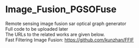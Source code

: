 # Image_Fusion_PGSOFuse
Remote sensing image fusion sar optical graph generator<br/>
Full code to be uploaded later<br/>
The URLs to the related works are given below. <br/>
Fast Filtering Image Fusion: https://github.com/kunzhan/FFIF <br/>
